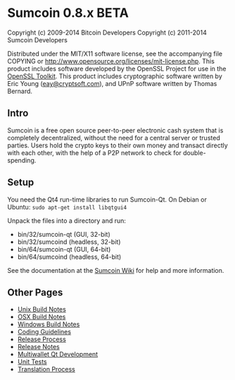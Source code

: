 Sumcoin 0.8.x BETA
====================

Copyright (c) 2009-2014 Bitcoin Developers
Copyright (c) 2011-2014 Sumcoin Developers

Distributed under the MIT/X11 software license, see the accompanying
file COPYING or http://www.opensource.org/licenses/mit-license.php.
This product includes software developed by the OpenSSL Project for use in the [OpenSSL Toolkit](http://www.openssl.org/). This product includes
cryptographic software written by Eric Young ([eay@cryptsoft.com](mailto:eay@cryptsoft.com)), and UPnP software written by Thomas Bernard.


Intro
---------------------
Sumcoin is a free open source peer-to-peer electronic cash system that is
completely decentralized, without the need for a central server or trusted
parties.  Users hold the crypto keys to their own money and transact directly
with each other, with the help of a P2P network to check for double-spending.


Setup
---------------------
You need the Qt4 run-time libraries to run Sumcoin-Qt. On Debian or Ubuntu:
	`sudo apt-get install libqtgui4`

Unpack the files into a directory and run:

- bin/32/sumcoin-qt (GUI, 32-bit)
- bin/32/sumcoind (headless, 32-bit)
- bin/64/sumcoin-qt (GUI, 64-bit)
- bin/64/sumcoind (headless, 64-bit)

See the documentation at the [Sumcoin Wiki](http://sumcoin.info)
for help and more information.


Other Pages
---------------------
- [Unix Build Notes](build-unix.md)
- [OSX Build Notes](build-osx.md)
- [Windows Build Notes](build-msw.md)
- [Coding Guidelines](coding.md)
- [Release Process](release-process.md)
- [Release Notes](release-notes.md)
- [Multiwallet Qt Development](multiwallet-qt.md)
- [Unit Tests](unit-tests.md)
- [Translation Process](translation_process.md)
